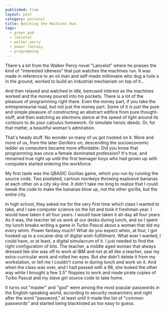 ```yaml
---
published: true
layout: post
category: personal
title: Watching the Machines Run
tags:
  - green god
  - lancelot
  - walker percy
  - power fantasy
  - programming
---
```


There's a bit from the Walker Percy novel "Lancelot" where he praises the kind of "interested idleness" that just watches the machines run. It was made in reference to an oil man and self-made millionaire who dug a hole a in the ground, worked to build an industrial mechanism on top of it... 

<!-- more -->

And then relaxed and watched in idle, bemused interest as the machines worked and the money poured into his pockets.  There is a lot of the pleasure of programming right there. Even the money part, if you take the entrepreneurial road, but not just the money part. Some of it is just the pure and simple pleasure of constructing an abstract edifice from pure thought-stuff, and then watching as electrons dance at the speed of light around its contours to do your calculus homework. Or simulate heroic deeds. Or, for that matter, a beautiful woman's admiration. 

That's heady stuff. No wonder so many of us got hooked on it. More and more of us, from the later GenXers on, descending the socioeconomic ladder as computers became more affordable. Did you know that programming was once a female dominated profession? It's true, and remained true right up until the first teenager boys who had grown up with computers started entering the workforce. 

My first taste was the QBASIC Gorillas game, which you run by running the source code. Two pixelated, cartoon monkeys throwing explosive bananas at each other on a city sky-line. It didn't take me long to realize that I could tweak the code to make the bananas blow up, not the other gorilla, but the entire city. 

In high school, they asked me for the very first time which class I wanted to take, and I saw computer science on the list and took it freshman year. I would have taken it all four years. I would have taken it all-day all four years. As it was, the teacher let us work at our desks during lunch, and so I spent my lunch breaks writing a game in Turbo Pascal about a woman that did my every whim. Power fantasy much? What do you expect when, at four, I got hooked up to a cocaine-drip of digital wish-fulfillment. What ever I wanted, I could have, or at least, a digital simulacrum of it. I just needed to find the right configuration of bits. The teacher, a middle aged woman that always dressed like she was off to work at IBM and not at all like a teacher, saw my extra-curricular work and rolled her eyes. But she didn't delete it from my workstation, or tell me I couldn't come in during lunch and work on it. And when the class was over, and I had passed with a 98, she looked the other way while I brought a few 3.5" floppies to work and made pirate copies of Turbo Pascal and my slave girl source code to take home.  

It turns out "master" and "god" were among the most popular passwords in the English-speaking world, according to security researchers and right after the word "password," at least until it made the list of "common passwords" and started being blacklisted as too easy to guess.







